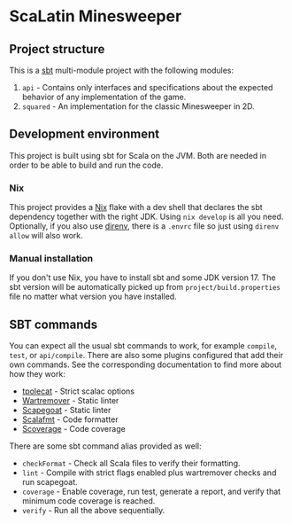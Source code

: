 # ScaLatin Minesweeper

## Project structure

This is a [sbt](https://www.scala-sbt.org/) multi-module project with the following modules:
1. `api` - Contains only interfaces and specifications about the expected behavior of any
   implementation of the game.
2. `squared` - An implementation for the classic Minesweeper in 2D.

## Development environment

This project is built using sbt for Scala on the JVM. Both are needed in order to be able to build 
and run the code.

### Nix

This project provides a [Nix](https://nixos.org/) flake with a dev shell that declares the sbt 
dependency together with the right JDK. Using `nix develop` is all you need.
Optionally, if you also use [direnv](https://direnv.net/), there is a `.envrc` file so just using 
`direnv allow` will also work.

### Manual installation

If you don't use Nix, you have to install sbt and some JDK version 17. The sbt version will be 
automatically picked up from `project/build.properties` file no matter what version you have
installed.

## SBT commands

You can expect all the usual sbt commands to work, for example `compile`, `test`, or `api/compile`.
There are also some plugins configured that add their own commands. See the corresponding
documentation to find more about how they work:
- [tpolecat](https://github.com/typelevel/sbt-tpolecat) - Strict scalac options
- [Wartremover](https://www.wartremover.org/doc/install-setup.html) - Static linter
- [Scapegoat](https://github.com/scapegoat-scala/sbt-scapegoat) - Static linter
- [Scalafmt](https://scalameta.org/scalafmt/docs/installation.html#sbt) - Code formatter
- [Scoverage](https://github.com/scoverage/sbt-scoverage) - Code coverage

There are some sbt command alias provided as well:
- `checkFormat` - Check all Scala files to verify their formatting.
- `lint` - Compile with strict flags enabled plus wartremover checks and run scapegoat.
- `coverage` - Enable coverage, run test, generate a report, and verify that minimum code coverage
is reached.
- `verify` - Run all the above sequentially.
